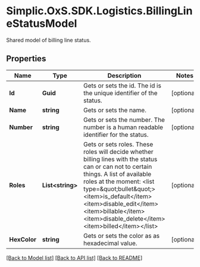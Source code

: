 # Simplic.OxS.SDK.Logistics.BillingLineStatusModel
Shared model of billing line status.

## Properties

Name | Type | Description | Notes
------------ | ------------- | ------------- | -------------
**Id** | **Guid** | Gets or sets the id.     The id is the unique identifier of the status.   | [optional] 
**Name** | **string** | Gets or sets the name. | [optional] 
**Number** | **string** | Gets or sets the number.     The number is a human readable identifier for the status.   | [optional] 
**Roles** | **List&lt;string&gt;** | Gets or sets roles.     These roles will decide whether billing lines with the status can or can not to certain things.    A list of available roles at the moment:  &lt;list type&#x3D;\&quot;bullet\&quot;&gt;&lt;item&gt;is_default&lt;/item&gt;&lt;item&gt;disable_edit&lt;/item&gt;&lt;item&gt;billable&lt;/item&gt;&lt;item&gt;disable_delete&lt;/item&gt;&lt;item&gt;billed&lt;/item&gt;&lt;/list&gt; | [optional] 
**HexColor** | **string** | Gets or sets the color as as hexadecimal value. | [optional] 

[[Back to Model list]](../README.md#documentation-for-models) [[Back to API list]](../README.md#documentation-for-api-endpoints) [[Back to README]](../README.md)

